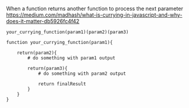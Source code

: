 
When a function returns another function to process the next parameter 
https://medium.com/madhash/what-is-currying-in-javascript-and-why-does-it-matter-db5926fc4f42
```
your_currying_function(param1)(param2)(param3)

function your_currying_function(param1){

	return(param2){
		# do something with param1 output
		
		return(param3){
			# do something with param2 output
			
			return finalResult
		}
	}
}
```
